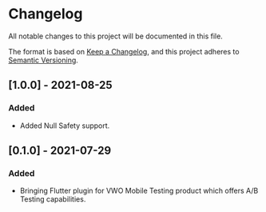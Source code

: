 # Changelog
All notable changes to this project will be documented in this file.

The format is based on [Keep a Changelog](https://keepachangelog.com/en/1.0.0/),
and this project adheres to [Semantic Versioning](https://semver.org/spec/v2.0.0.html).

## [1.0.0] - 2021-08-25

### Added

- Added Null Safety support.


## [0.1.0] - 2021-07-29

### Added

- Bringing Flutter plugin for VWO Mobile Testing product which offers A/B Testing capabilities.

